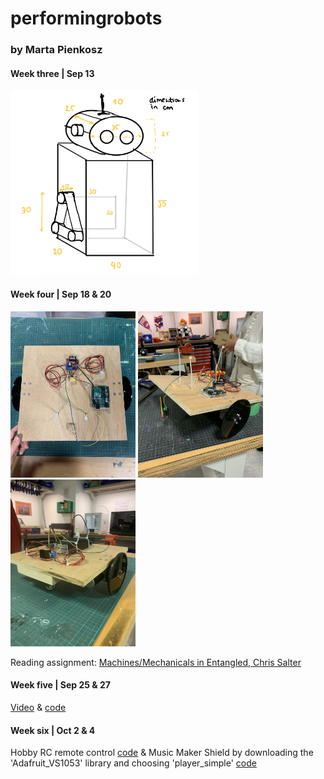 # performingrobots
### by Marta Pienkosz

#### Week three | Sep 13

<img src="https://github.com/martapienkosz/performingrobots/blob/main/images/robotSketch.png" width="300">



#### Week four | Sep 18 & 20

<img src="https://github.com/martapienkosz/performingrobots/blob/main/images/base1.JPG" width="200"> <img src="https://github.com/martapienkosz/performingrobots/blob/main/images/base2.JPG" width="200"> <img src="https://github.com/martapienkosz/performingrobots/blob/main/images/base6.JPG" width="200">

Reading assignment: [Machines/Mechanicals in Entangled, Chris Salter](https://github.com/martapienkosz/performingrobots/blob/main/september18/README.md)


#### Week five | Sep 25 & 27

[Video](https://drive.google.com/file/d/1wPHSB10Bv_8FZnjBgpi8fW67YAzmlqHU/view?usp=share_link) & [code](https://github.com/martapienkosz/performingrobots/blob/main/code/Sep25_Short_story.ino)


#### Week six | Oct 2 & 4

Hobby RC remote control [code](https://github.com/martapienkosz/performingrobots/blob/main/code/Oct2_Hobby_RC_Remote_control.ino) & Music Maker Shield by downloading the 'Adafruit_VS1053' library and choosing 'player_simple' [code](https://github.com/martapienkosz/performingrobots/blob/main/code/Oct4_Music.ino)
